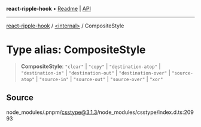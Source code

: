 **react-ripple-hook** • [Readme](../../README.md) \| [API](../../globals.md)

***

[react-ripple-hook](../../README.md) / [\<internal\>](../README.md) / CompositeStyle

# Type alias: CompositeStyle

> **CompositeStyle**: `"clear"` \| `"copy"` \| `"destination-atop"` \| `"destination-in"` \| `"destination-out"` \| `"destination-over"` \| `"source-atop"` \| `"source-in"` \| `"source-out"` \| `"source-over"` \| `"xor"`

## Source

node\_modules/.pnpm/csstype@3.1.3/node\_modules/csstype/index.d.ts:20993
